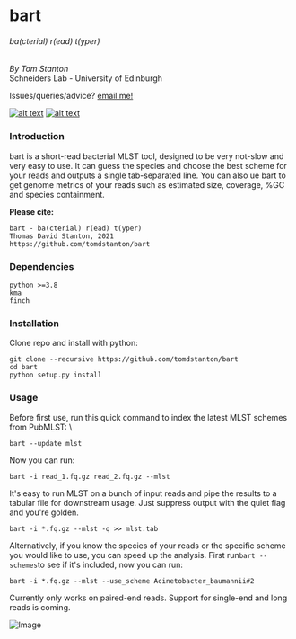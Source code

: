 # bart
###### ba(cterial) r(ead) t(yper)
_By Tom Stanton_ \
Schneiders Lab - University of Edinburgh

Issues/queries/advice?
[email me!](mailto:s1895738@ed.ac.uk?subject=[bart])

[![alt text][1.1]][1]
[![alt text][6.1]][6]

[1]: http://twitter.com/tomstantonmicro
[1.1]: http://i.imgur.com/tXSoThF.png (twitter icon with padding)
[6]: http://www.github.com/tomdstanton
[6.1]: http://i.imgur.com/0o48UoR.png (github icon with padding)

### Introduction
bart is a short-read bacterial MLST tool,
designed to be very not-slow and very easy to use.
It can guess the species and choose the best scheme for
your reads and outputs a single tab-separated line.
You can also ue bart to get genome metrics of your reads
such as estimated size, coverage, %GC and species containment.

**Please cite:**
```
bart - ba(cterial) r(ead) t(yper)
Thomas David Stanton, 2021
https://github.com/tomdstanton/bart
```
### Dependencies
```
python >=3.8
kma
finch
```
### Installation
Clone repo and install with python:
```
git clone --recursive https://github.com/tomdstanton/bart
cd bart
python setup.py install
```
### Usage ###
Before first use, run this quick command to
index the latest MLST schemes from PubMLST: \
```
bart --update mlst
```
Now you can run:
```
bart -i read_1.fq.gz read_2.fq.gz --mlst
```
It's easy to run MLST on a bunch of 
input reads and pipe the results to 
a tabular file for downstream usage. Just suppress
output with the quiet flag and you're golden.
```
bart -i *.fq.gz --mlst -q >> mlst.tab
```
Alternatively, if you know the species of your reads
or the specific scheme you would like to use, you can speed 
up the analysis.
First run```bart --schemes```to see if it's included, now
you can run:
```
bart -i *.fq.gz --mlst --use_scheme Acinetobacter_baumannii#2
```
Currently only works on paired-end reads. Support for
single-end and long reads is coming.

![Image](https://github.com/tomdstanton/bart/blob/master/Bart_Simpson_200px.png)